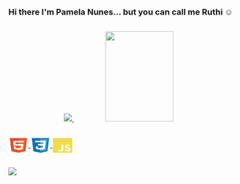 ### Hi there I'm Pamela Nunes... but you can call me Ruthi  ☺️

##


<div align="center">
  <a href="https://github.com/ruthinunes">
  <img height="180em" src="https://github-readme-stats.vercel.app/api?username=ruthinunes&show_icons=true&theme=midnight-purple&include_all_commits=true&count_private=true"/ style="max-width: 100%">
  <img height="180em" width="52%" src="https://github-readme-stats.vercel.app/api/top-langs/?username=ruthinunes&layout=compact&langs_count=7&theme=midnight-purple"/ >
</div>

##

<img align="center" alt="Ruthi-HTML" height="30" width="40" src="https://raw.githubusercontent.com/devicons/devicon/master/icons/html5/html5-original.svg">
  <img align="center" alt="Ruthi-CSS" height="30" width="40" src="https://raw.githubusercontent.com/devicons/devicon/master/icons/css3/css3-original.svg">
  <img align="center" alt="Ruthi-Js" height="30" width="40" src="https://raw.githubusercontent.com/devicons/devicon/master/icons/javascript/javascript-plain.svg">

##

 <a href = "mailto:ruthinunesdev@gmail.com"><img src="https://img.shields.io/badge/-Gmail-%23333?style=for-the-badge&logo=gmail&logoColor=white" target="_blank"></a>

##


